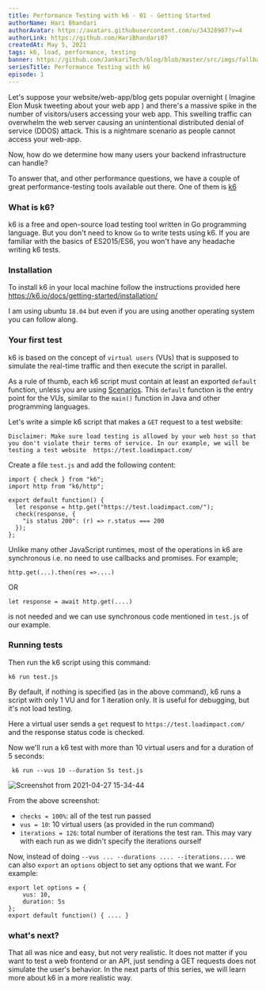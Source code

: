 ```yaml
---
title: Performance Testing with k6 - 01 - Getting Started
authorName: Hari Bhandari
authorAvatar: https://avatars.githubusercontent.com/u/34328907?v=4
authorLink: https://github.com/HariBhandari07
createdAt: May 5, 2021
tags: k6, load, performance, testing
banner: https://github.com/JankariTech/blog/blob/master/src/imgs/fallback_banner.png
seriesTitle: Performance Testing with k6
episode: 1
---
```

Let's suppose your website/web-app/blog gets popular overnight ( Imagine Elon Musk tweeting about your web app ) and there's a massive spike in the number of visitors/users
 accessing your web app. This swelling traffic can overwhelm the web server causing an unintentional distributed denial of service (DDOS) attack. This is a nightmare scenario as people cannot access your web-app.

Now, how do we determine how many users your backend infrastructure can handle?

To answer that, and other performance questions, we have a couple of great performance-testing tools available out there. One of them is [k6](https://k6.io/)

### What is k6?
k6 is a free and open-source load testing tool written in Go programming language. But you don't need to know `Go` to write tests using k6.
If you are familiar with the basics of ES2015/ES6, you won't have any headache writing k6 tests.

### Installation
To install k6 in your local machine follow the instructions provided here https://k6.io/docs/getting-started/installation/

I am using ubuntu `18.04` but even if you are using another operating system you can follow along.

### Your first test

k6 is based on the concept of `virtual users` (VUs) that is supposed to simulate the real-time traffic and then execute the script in parallel.

As a rule of thumb, each k6 script must contain at least an exported `default` function, unless you are using [Scenarios](https://k6.io/docs/using-k6/scenarios/).
This `default` function is the entry point for the VUs, similar to the `main()` function in Java and other programming languages.

Let's write a simple k6 script that makes a `GET` request to a test website:

`Disclaimer: Make sure load testing is allowed by your web host so that you don't violate their terms of service. In our example, we will be testing a test website  https://test.loadimpact.com/`

Create a file `test.js` and add the following content:
```
import { check } from "k6";
import http from "k6/http";

export default function() {
  let response = http.get("https://test.loadimpact.com/");
  check(response, {
    "is status 200": (r) => r.status === 200
  });
};
```

Unlike many other JavaScript runtimes, most of the operations in k6 are synchronous i.e. no need to use callbacks and promises.
For example;
```
http.get(...).then(res =>....)
```
OR
```
let response = await http.get(....)
```
is not needed and we can use synchronous code mentioned in `test.js` of our example.

### Running tests
Then run the k6 script using this command:
```
k6 run test.js
```

By default, if nothing is specified (as in the above command), k6 runs a script with only 1 VU and for 1 iteration only. It is useful for debugging, but it's not load testing.

Here a virtual user sends a `get` request to `https://test.loadimpact.com/` and the response status code is checked.

Now we'll run a k6 test with more than 10 virtual users and for a duration of 5 seconds:

```
 k6 run --vus 10 --duration 5s test.js
 ```

![Screenshot from 2021-04-27 15-34-44](https://user-images.githubusercontent.com/34328907/116222217-1bd33600-a76e-11eb-8ea5-86874d07cb00.png)

From the above screenshot:
- `checks = 100%`: all of the test run passed
- `vus = 10`: 10 virtual users (as provided in the run command)
- `iterations = 126`: total number of iterations the test ran. This may vary with each run as we didn't specify the iterations ourself


Now, instead of doing `--vus ... --durations .... --iterations....` we can also `export` an `options` object to set any options that we want. For example:
```
export let options = {
    vus: 10,
    duration: 5s
};
export default function() { .... }
```


### what's next?
That all was nice and easy, but not very realistic. It does not matter if you want to test a web frontend or an API, just sending a GET requests does not simulate the user's behavior. In the next parts of this series, we will learn more about k6 in a more realistic way.
